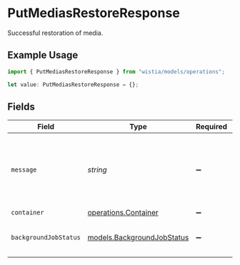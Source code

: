 # PutMediasRestoreResponse

Successful restoration of media.

## Example Usage

```typescript
import { PutMediasRestoreResponse } from "wistia/models/operations";

let value: PutMediasRestoreResponse = {};
```

## Fields

| Field                                                             | Type                                                              | Required                                                          | Description                                                       |
| ----------------------------------------------------------------- | ----------------------------------------------------------------- | ----------------------------------------------------------------- | ----------------------------------------------------------------- |
| `message`                                                         | *string*                                                          | :heavy_minus_sign:                                                | A confirmation message that the background job has been queued.   |
| `container`                                                       | [operations.Container](../../models/operations/container.md)      | :heavy_minus_sign:                                                | N/A                                                               |
| `backgroundJobStatus`                                             | [models.BackgroundJobStatus](../../models/backgroundjobstatus.md) | :heavy_minus_sign:                                                | Status of the background job.                                     |